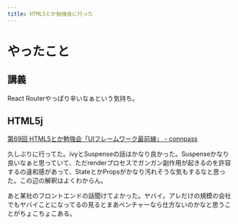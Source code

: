 ```yaml
---
title: HTML5とか勉強会に行った
---
```




# やったこと

## 講義

React Routerやっぱり辛いなぁという気持ち。

## HTML5j

<a href="https://html5j.connpass.com/event/89073/" class="embedly-card">第69回 HTML5とか勉強会「UIフレームワーク最前線」 - connpass</a>

久しぶりに行ってた。ivyとSuspenseの話はかなり良かった。Suspenseかなり良いなぁと思っていて、ただrenderプロセスでガンガン副作用が起きるのを許容するの違和感があって、StateとかPropsがかなり汚れそうな気もするなと思った。この辺の解釈はよくわからん。

あと某社のフロントエンドの話聞けてよかった。ヤバイ。アレだけの規模の会社でもヤバイことになってるの見るとまあベンチャーなら仕方ないのかなと思うことがちょこちょこある。
